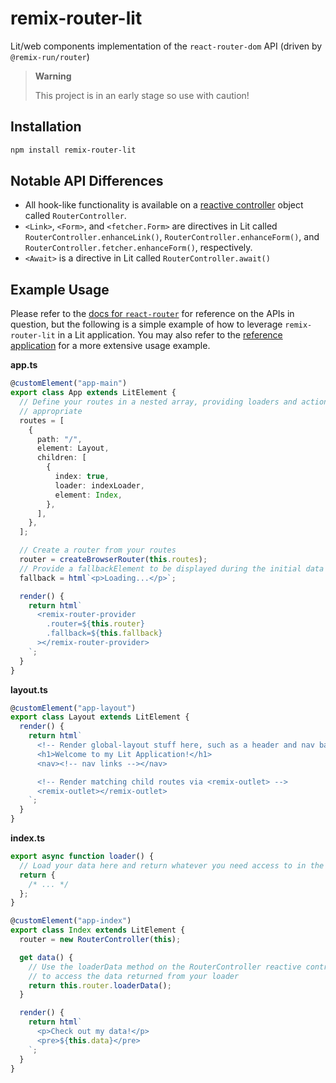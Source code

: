 # remix-router-lit

Lit/web components implementation of the `react-router-dom` API (driven by `@remix-run/router`)

> **Warning**
>
> This project is in an early stage so use with caution!

## Installation

```bash
npm install remix-router-lit
```

## Notable API Differences

- All hook-like functionality is available on a [reactive controller][reactive-controller] object called `RouterController`.
- `<Link>`, `<Form>`, and `<fetcher.Form>` are directives in Lit called `RouterController.enhanceLink()`, `RouterController.enhanceForm()`, and `RouterController.fetcher.enhanceForm()`, respectively.
- `<Await>` is a directive in Lit called `RouterController.await()`

## Example Usage

Please refer to the [docs for `react-router`][rr-docs] for reference on the APIs in question, but the following is a simple example of how to leverage `remix-router-lit` in a Lit application. You may also refer to the [reference application][reference-app] for a more extensive usage example.

**app.ts**

```ts
@customElement("app-main")
export class App extends LitElement {
  // Define your routes in a nested array, providing loaders and actions where
  // appropriate
  routes = [
    {
      path: "/",
      element: Layout,
      children: [
        {
          index: true,
          loader: indexLoader,
          element: Index,
        },
      ],
    },
  ];

  // Create a router from your routes
  router = createBrowserRouter(this.routes);
  // Provide a fallbackElement to be displayed during the initial data load
  fallback = html`<p>Loading...</p>`;

  render() {
    return html`
      <remix-router-provider
        .router=${this.router}
        .fallback=${this.fallback}
      ></remix-router-provider>
    `;
  }
}
```

**layout.ts**

```ts
@customElement("app-layout")
export class Layout extends LitElement {
  render() {
    return html`
      <!-- Render global-layout stuff here, such as a header and nav bar -->
      <h1>Welcome to my Lit Application!</h1>
      <nav><!-- nav links --></nav>

      <!-- Render matching child routes via <remix-outlet> -->
      <remix-outlet></remix-outlet>
    `;
  }
}
```

**index.ts**

```ts
export async function loader() {
  // Load your data here and return whatever you need access to in the UI
  return {
    /* ... */
  };
}

@customElement("app-index")
export class Index extends LitElement {
  router = new RouterController(this);

  get data() {
    // Use the loaderData method on the RouterController reactive controller
    // to access the data returned from your loader
    return this.router.loaderData();
  }

  render() {
    return html`
      <p>Check out my data!</p>
      <pre>${this.data}</pre>
    `;
  }
}
```

[reactive-controller]: https://lit.dev/docs/composition/controllers
[rr-docs]: https://reactrouter.com/en/main
[reference-app]: ./reference-app
